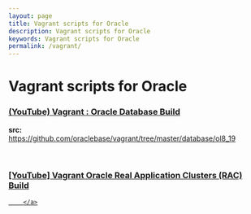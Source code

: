 ```yaml
---
layout: page
title: Vagrant scripts for Oracle
description: Vagrant scripts for Oracle
keywords: Vagrant scripts for Oracle
permalink: /vagrant/
---
```


# Vagrant scripts for Oracle

### [(YouTube) Vagrant : Oracle Database Build](https://www.youtube.com/watch?v=0ogLoZfYOYs)

**src:**  
https://github.com/oraclebase/vagrant/tree/master/database/ol8_19

<br/>

### <a href="https://www.youtube.com/watch?v=Tmm9o5MusA8">[YouTube] Vagrant Oracle Real Application Clusters (RAC) Build

        </a>
